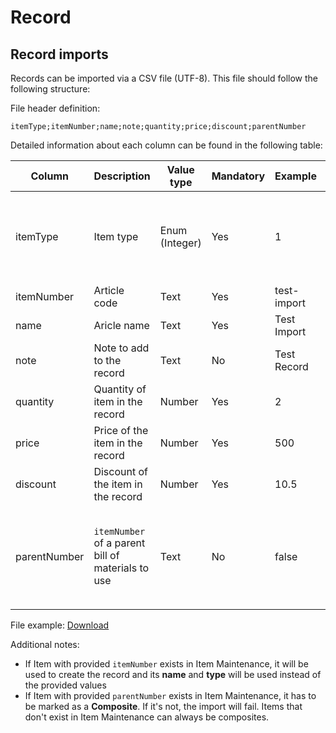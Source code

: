 # Record

## Record imports

Records can be imported via a CSV file (UTF-8). This file should follow the following structure:

File header definition:

```text
itemType;itemNumber;name;note;quantity;price;discount;parentNumber
```

Detailed information about each column can be found in the following table:

| Column       | Description                                       | Value type     | Mandatory | Example     | Note                                                       |
| ------------ | ------------------------------------------------- | -------------- | --------- | ----------- | ---------------------------------------------------------- |
| itemType     | Item type                                         | Enum (Integer) | Yes       | 1           | 1 - Goods and materials, 2 - Services and activities       |
| itemNumber   | Article code                                      | Text           | Yes       | test-import |                                                            |
| name         | Aricle name                                       | Text           | Yes       | Test Import |                                                            |
| note         | Note to add to the record                         | Text           | No        | Test Record |                                                            |
| quantity     | Quantity of item in the record                    | Number         | Yes       | 2           |                                                            |
| price        | Price of the item in the record                   | Number         | Yes       | 500         |                                                            |
| discount     | Discount of the item in the record                | Number         | Yes       | 10.5        |                                                            |
| parentNumber | `itemNumber` of a parent bill of materials to use | Text           | No        | false       | Only virtual item or item marked as composite can be used! |

File example: [Download](/assets/records_import_example.csv ":ignore")

Additional notes:

- If Item with provided `itemNumber` exists in Item Maintenance, it will be used to create the record and its **name** and **type** will be used instead of the provided values
- If Item with provided `parentNumber` exists in Item Maintenance, it has to be marked as a **Composite**. If it's not, the import will fail. Items that don't exist in Item Maintenance can always be composites.
